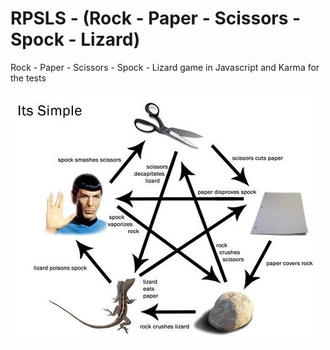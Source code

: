 # RPSLS - (Rock - Paper - Scissors - Spock - Lizard)

Rock - Paper - Scissors - Spock - Lizard game in Javascript and Karma for the tests

![Rock-Paper-Scissors-Spock-Lizard](./images/rpssl.jpg?raw=true "Rock-Paper-Scissors-Spock-Lizard")
